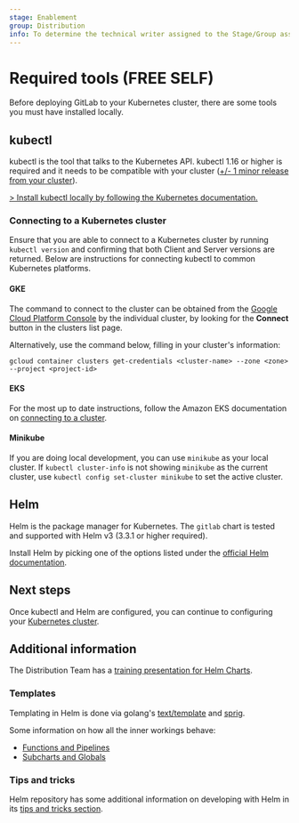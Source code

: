 ```yaml
---
stage: Enablement
group: Distribution
info: To determine the technical writer assigned to the Stage/Group associated with this page, see https://about.gitlab.com/handbook/engineering/ux/technical-writing/#designated-technical-writers
---
```


# Required tools **(FREE SELF)**

Before deploying GitLab to your Kubernetes cluster, there are some tools you
must have installed locally.

## kubectl

kubectl is the tool that talks to the Kubernetes API. kubectl 1.16 or higher is
required and it needs to be compatible with your cluster
([+/- 1 minor release from your cluster](https://kubernetes.io/docs/tasks/tools/)).

[> Install kubectl locally by following the Kubernetes documentation.](https://kubernetes.io/docs/tasks/tools/)

### Connecting to a Kubernetes cluster

Ensure that you are able to connect to a Kubernetes cluster by running
`kubectl version` and confirming that both Client and Server versions are returned.
Below are instructions for connecting kubectl to common Kubernetes platforms.

#### GKE

The command to connect to the cluster can be obtained from the
[Google Cloud Platform Console](https://console.cloud.google.com/kubernetes/list)
by the individual cluster, by looking for the **Connect** button in the clusters
list page.

Alternatively, use the command below, filling in your cluster's information:

```shell
gcloud container clusters get-credentials <cluster-name> --zone <zone> --project <project-id>
```

#### EKS

For the most up to date instructions, follow the Amazon EKS documentation on
[connecting to a cluster](https://docs.aws.amazon.com/eks/latest/userguide/getting-started.html#eks-configure-kubectl).

#### Minikube

If you are doing local development, you can use `minikube` as your
local cluster. If `kubectl cluster-info` is not showing `minikube` as the current
cluster, use `kubectl config set-cluster minikube` to set the active cluster.

## Helm

Helm is the package manager for Kubernetes. The `gitlab` chart is tested and
supported with Helm v3 (3.3.1 or higher required).

Install Helm by picking one of the options listed under the
[official Helm documentation](https://helm.sh/docs/intro/install/).

## Next steps

Once kubectl and Helm are configured, you can continue to configuring your
[Kubernetes cluster](index.md#cloud-cluster-preparation).

## Additional information

The Distribution Team has a [training presentation for Helm Charts](https://docs.google.com/presentation/d/1CStgh5lbS-xOdKdi3P8N9twaw7ClkvyqFN3oZrM1SNw/present).

### Templates

Templating in Helm is done via golang's [text/template](https://golang.org/pkg/text/template/)
and [sprig](https://pkg.go.dev/github.com/Masterminds/sprig?utm_source=godoc%27).

Some information on how all the inner workings behave:

- [Functions and Pipelines](https://helm.sh/docs/chart_template_guide/functions_and_pipelines/)
- [Subcharts and Globals](https://helm.sh/docs/chart_template_guide/subcharts_and_globals/)

### Tips and tricks

Helm repository has some additional information on developing with Helm in its
[tips and tricks section](https://helm.sh/docs/howto/charts_tips_and_tricks/).
